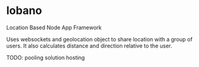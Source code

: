 lobano
======

Location Based Node App Framework

Uses websockets and geolocation object to share location with a group of users. It also calculates distance and direction relative to the user.

TODO:
pooling solution
hosting
